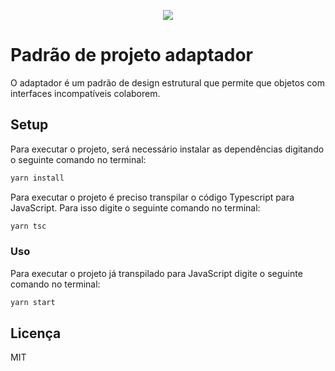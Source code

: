 <p align="center">
  <img src="https://refactoring.guru/images/patterns/cards/adapter-mini.png"/>
<p/>

# Padrão de projeto adaptador

O adaptador é um padrão de design estrutural que permite que objetos com interfaces incompatíveis colaborem.

## Setup

Para executar o projeto, será necessário instalar as dependências digitando o seguinte comando no terminal:

```bash
yarn install
```

Para executar o projeto é preciso transpilar o código Typescript para JavaScript. Para isso digite o seguinte comando no terminal:

```bash
yarn tsc
```

### Uso

Para executar o projeto já transpilado para JavaScript digite o seguinte comando no terminal:

```bash
yarn start
```

## Licença

MIT